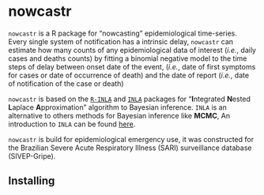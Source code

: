 nowcastr
================

`nowcastr` is a R package for “nowcasting” epidemiological time-series.
Every single system of notification has a intrinsic delay, `nowcastr`
can estimate how many counts of any epidemiological data of interest
(*i.e.*, daily cases and deaths counts) by fitting a binomial negative
model to the time steps of delay between onset date of the event,
(*i.e.*, date of first symptoms for cases or date of occurrence of
death) and the date of report (*i.e.*, date of notification of the case
or death)

`nowcastr` is based on the
[`R-INLA`](https://becarioprecario.bitbucket.io/inla-gitbook/index.html)
and
[`INLA`](https://inla.r-inla-download.org/r-inla.org/doc/inla-manual/inla-manual.pdf)
packages for “**I**ntegrated **N**ested **L**aplace **A**pproximation”
algorithm to Bayesian inference. `INLA` is an alternative to others
methods for Bayesian inference like **MCMC**, An introduction to `INLA`
can be found
[here](https://becarioprecario.bitbucket.io/inla-gitbook/index.html).

`nowcastr` is build for epidemiological emergency use, it was
constructed for the Brazilian Severe Acute Respiratory Illness (SARI)
surveillance database (SIVEP-Gripe).

## Installing
